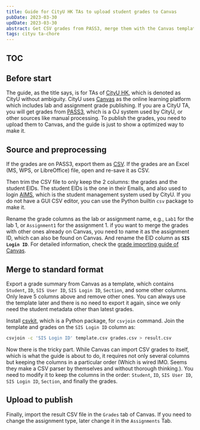 ```yaml
---
title: Guide for CityU HK TAs to upload student grades to Canvas
pubDate: 2023-03-30
updDate: 2023-03-30
abstract: Get CSV grades from PASS3, merge them with the Canvas template via csvjoin, and import the output on Canvas.
tags: cityu ta-chore
---
```


<!-- Copyright (C) myl7 -->
<!-- SPDX-License-Identifier: CC-BY-SA-4.0 -->

## TOC

## Before start

The guide, as the title says, is for TAs of [CityU HK](https://www.cityu.edu.hk/), which is denoted as CityU without ambiguity.
CityU uses [Canvas](https://canvas.cityu.edu.hk/) as the online learning platform which includes lab and assignment grade publishing.
If you are a CityU TA, you will get grades from [PASS3](https://pass3.cs.cityu.edu.hk/index.jsp), which is a OJ system used by CityU, or other sources like manual processing.
To publish the grades, you need to upload them to Canvas, and the guide is just to show a optimized way to make it.

## Source and preprocessing

If the grades are on PASS3, export them as [CSV](https://wikipedia.org/wiki/Comma-separated_values).
If the grades are an Excel (MS, WPS, or LibreOffice) file, open and re-save it as CSV.

Then trim the CSV file to only keep the 2 columns: the grades and the student EIDs.
The student EIDs is the one in their Emails, and also used to login [AIMS](https://banweb.cityu.edu.hk/pls/PROD/twgkpswd_cityu.P_WWWLogin), which is the student management system used by CityU.
If you do not have a GUI CSV editor, you can use the Python builtin `csv` package to make it.

Rename the grade columns as the lab or assignment name, e.g., `Lab1` for the lab 1, or `Assignment1` for the assignment 1.
if you want to merge the grades with other ones already on Canvas, you need to name it as the assignment ID, which can also be found on Canvas.
And rename the EID column as **`SIS Login ID`**.
For detailed information, check the [grade importing guide of Canvas](https://community.canvaslms.com/t5/Instructor-Guide/How-do-I-import-grades-in-the-Gradebook/ta-p/807).

## Merge to standard format

Export a grade summary from Canvas as a template, which contains `Student`, `ID`, `SIS User ID`, `SIS Login ID`, `Section`, and some other columns.
Only leave 5 columns above and remove other ones.
You can always use the template later and there is no need to export it again, since we only need the student metadata other than latest grades.

Install [csvkit](https://csvkit.readthedocs.io), which is a Python package, for `csvjoin` command.
Join the template and grades on the `SIS Login ID` column as:

```bash
csvjoin -c 'SIS Login ID' template.csv grades.csv > result.csv
```

Now there is the tricky part.
While Canvas can import CSV grades to itself, which is what the guide is about to do, it requires not only several columns but keeping the columns in a particular order (Which is wired IMO. Seems they make a CSV parser by themselves and without thorough thinking.).
You need to modify it to keep the columns in the order: `Student`, `ID`, `SIS User ID`, `SIS Login ID`, `Section`, and finally the grades.

## Upload to publish

Finally, import the result CSV file in the `Grades` tab of Canvas.
If you need to change the assignment type, later change it in the `Assignments` Tab.
